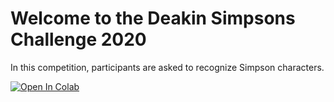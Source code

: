 # Welcome to the Deakin Simpsons Challenge 2020

In this competition, participants are asked to recognize Simpson characters. 


[![Open In Colab](https://colab.research.google.com/assets/colab-badge.svg)](https://colab.research.google.com/github/rbouadjenek/deakin-simpsons-challenge2020/blob/main/deakin_ai_challenge_training.ipynb)

